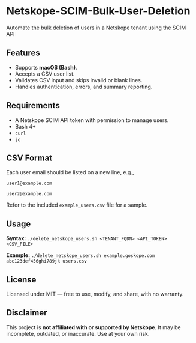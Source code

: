 # Netskope-SCIM-Bulk-User-Deletion
Automate the bulk deletion of users in a Netskope tenant using the SCIM API

## Features
- Supports **macOS (Bash)**.
- Accepts a CSV user list.
- Validates CSV input and skips invalid or blank lines.
- Handles authentication, errors, and summary reporting.

## Requirements
- A Netskope SCIM API token with permission to manage users.
- Bash 4+
- `curl`
- `jq`

## CSV Format
Each user email should be listed on a new line, e.g.,

`user1@example.com`

`user2@example.com`

Refer to the included `example_users.csv` file for a sample.

## Usage
**Syntax:** `./delete_netskope_users.sh <TENANT_FQDN> <API_TOKEN> <CSV_FILE>`

**Example:** `./delete_netskope_users.sh example.goskope.com abc123def456ghi789jk users.csv`


## License
Licensed under MIT — free to use, modify, and share, with no warranty.

## Disclaimer
This project is **not affiliated with or supported by Netskope**. It may be incomplete, outdated, or inaccurate. Use at your own risk.
